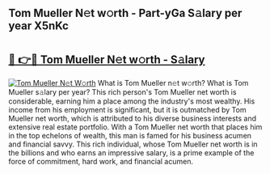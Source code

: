 ## Tom Mueller N𝚎t w𝚘rth - Part-yGa S𝚊lary per year X5nKc

# <h2><a href="http://gc1pld.nevu.top/?p=Tom+Mueller">🔗 👉🔴 Tom Mueller N𝚎t w𝚘rth - S𝚊lary</a></h2>

[![Tom Mueller N𝚎t W𝚘rth](https://i.imgur.com/Oavwk0R.jpeg)](http://gc1pld.nevu.top/?p=Tom+Mueller)
What is Tom Mueller n𝚎t w𝚘rth? What is Tom Mueller s𝚊lary per year?
This rich person's Tom Mueller net worth is considerable, earning him a place among the industry's most wealthy. His income from his employment is significant, but it is outmatched by Tom Mueller net worth, which is attributed to his diverse business interests and extensive real estate portfolio. With a Tom Mueller net worth that places him in the top echelons of wealth, this man is famed for his business acumen and financial savvy. This rich individual, whose Tom Mueller net worth is in the billions and who earns an impressive salary, is a prime example of the force of commitment, hard work, and financial acumen.
